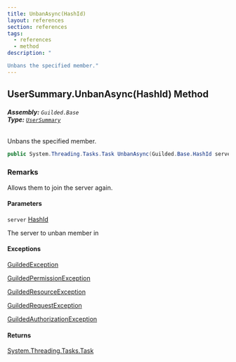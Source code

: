 ```yaml
---
title: UnbanAsync(HashId)
layout: references
section: references
tags:
  - references
  - method
description: "

Unbans the specified member."
---
```


## UserSummary.UnbanAsync(HashId) Method
###### **Assembly:** `Guilded.Base`<br/>**Type:** [`UserSummary`](UserSummary.md 'Guilded.Base.Users.UserSummary')

Unbans the specified member.

```csharp
public System.Threading.Tasks.Task UnbanAsync(Guilded.Base.HashId server);
```

### Remarks
  
Allows them to join the server again.
#### Parameters

<a name='Guilded.Base.Users.UserSummary.UnbanAsync(Guilded.Base.HashId).server'></a>

`server` [HashId](HashId.md 'Guilded.Base.HashId')

The server to unban member in

#### Exceptions

[GuildedException](GuildedException.md 'Guilded.Base.GuildedException')

[GuildedPermissionException](GuildedPermissionException.md 'Guilded.Base.GuildedPermissionException')

[GuildedResourceException](GuildedResourceException.md 'Guilded.Base.GuildedResourceException')

[GuildedRequestException](GuildedRequestException.md 'Guilded.Base.GuildedRequestException')

[GuildedAuthorizationException](GuildedAuthorizationException.md 'Guilded.Base.GuildedAuthorizationException')

#### Returns
[System.Threading.Tasks.Task](https://docs.microsoft.com/en-us/dotnet/api/System.Threading.Tasks.Task 'System.Threading.Tasks.Task')